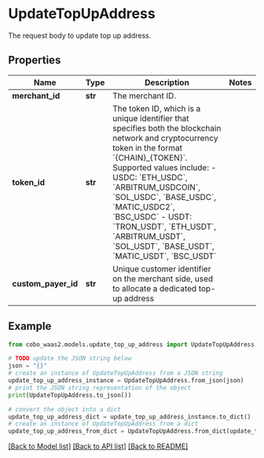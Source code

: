 # UpdateTopUpAddress

The request body to update top up address.

## Properties

Name | Type | Description | Notes
------------ | ------------- | ------------- | -------------
**merchant_id** | **str** | The merchant ID. | 
**token_id** | **str** | The token ID, which is a unique identifier that specifies both the blockchain network and cryptocurrency token in the format &#x60;{CHAIN}_{TOKEN}&#x60;. Supported values include:   - USDC: &#x60;ETH_USDC&#x60;, &#x60;ARBITRUM_USDCOIN&#x60;, &#x60;SOL_USDC&#x60;, &#x60;BASE_USDC&#x60;, &#x60;MATIC_USDC2&#x60;, &#x60;BSC_USDC&#x60;   - USDT: &#x60;TRON_USDT&#x60;, &#x60;ETH_USDT&#x60;, &#x60;ARBITRUM_USDT&#x60;, &#x60;SOL_USDT&#x60;, &#x60;BASE_USDT&#x60;, &#x60;MATIC_USDT&#x60;, &#x60;BSC_USDT&#x60;  | 
**custom_payer_id** | **str** | Unique customer identifier on the merchant side, used to allocate a dedicated top-up address  | 

## Example

```python
from cobo_waas2.models.update_top_up_address import UpdateTopUpAddress

# TODO update the JSON string below
json = "{}"
# create an instance of UpdateTopUpAddress from a JSON string
update_top_up_address_instance = UpdateTopUpAddress.from_json(json)
# print the JSON string representation of the object
print(UpdateTopUpAddress.to_json())

# convert the object into a dict
update_top_up_address_dict = update_top_up_address_instance.to_dict()
# create an instance of UpdateTopUpAddress from a dict
update_top_up_address_from_dict = UpdateTopUpAddress.from_dict(update_top_up_address_dict)
```
[[Back to Model list]](../README.md#documentation-for-models) [[Back to API list]](../README.md#documentation-for-api-endpoints) [[Back to README]](../README.md)


